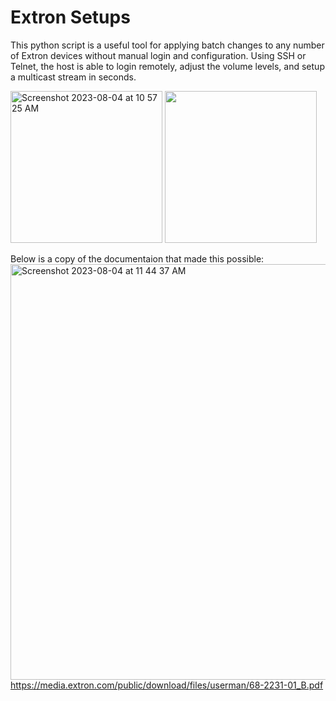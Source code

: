 

# Extron Setups

This python script is a useful tool for applying batch changes to any number of Extron devices without manual login and configuration. 
Using SSH or Telnet, the host is able to login remotely, adjust the volume levels, and setup a multicast stream in seconds.  

<img width="243" alt="Screenshot 2023-08-04 at 10 57 25 AM" src="https://github.com/PardosTechSamples/ExtronSetups/assets/121273196/43e44926-bd50-4e96-a51d-09370c6f57ca">

<img width="243" src="https://github.com/PardosTechSamples/ExtronSetups/assets/121273196/879f7b69-64c8-4e0e-9f40-20ff8a6ec484">

Below is a copy of the documentaion that made this possible:
<img width="665" alt="Screenshot 2023-08-04 at 11 44 37 AM" src="https://github.com/PardosTechSamples/ExtronSetups/assets/121273196/94529588-fd56-4b88-8b63-c3db11b660ad">
https://media.extron.com/public/download/files/userman/68-2231-01_B.pdf
